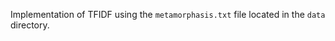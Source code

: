 Implementation of TFIDF using the <code>metamorphasis.txt</code> file located in the <code>data</code> directory. 

